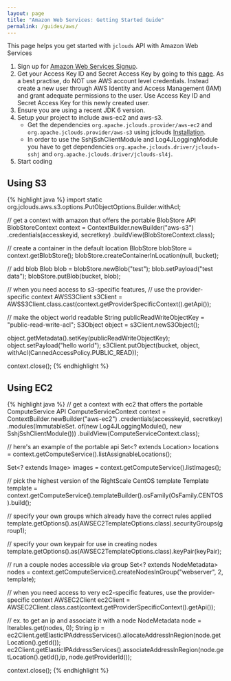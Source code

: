 ```yaml
---
layout: page
title: "Amazon Web Services: Getting Started Guide"
permalink: /guides/aws/
---
```


This page helps you get started with `jclouds` API with Amazon Web Services

1. Sign up for [Amazon Web Services Signup](https://aws-portal.amazon.com/gp/aws/developer/registration/index.html).
2. Get your Access Key ID and Secret Access Key by going to this [page](https://aws-portal.amazon.com/gp/aws/developer/account/index.html?ie=UTF8&action=access-key).
   As a best practise, do NOT use AWS account level credentials. Instead create a new user through AWS Identity and Access Management (IAM) and grant adequate permissions to the user. Use Access Key ID and Secret Access Key for this newly created user.
3. Ensure you are using a recent JDK 6 version.
4. Setup your project to include aws-ec2 and aws-s3.
	* Get the dependencies `org.apache.jclouds.provider/aws-ec2` and `org.apache.jclouds.provider/aws-s3` using jclouds [Installation](/start/install).
	* In order to use the SshjSshClientModule and Log4JLoggingModule you have to get dependencies `org.apache.jclouds.driver/jclouds-sshj` and `org.apache.jclouds.driver/jclouds-sl4j`.
5. Start coding

## Using S3

{% highlight java %}
import static org.jclouds.aws.s3.options.PutObjectOptions.Builder.withAcl;

// get a context with amazon that offers the portable BlobStore API
BlobStoreContext context = ContextBuilder.newBuilder("aws-s3")
                 .credentials(accesskeyid, secretkey)
                 .buildView(BlobStoreContext.class);

// create a container in the default location
BlobStore blobStore = context.getBlobStore();
blobStore.createContainerInLocation(null, bucket);

// add blob
Blob blob = blobStore.newBlob("test");
blob.setPayload("test data");
blobStore.putBlob(bucket, blob);

// when you need access to s3-specific features,
// use the provider-specific context
AWSS3Client s3Client =
     AWSS3Client.class.cast(context.getProviderSpecificContext().getApi());

// make the object world readable
String publicReadWriteObjectKey = "public-read-write-acl";
S3Object object = s3Client.newS3Object();

object.getMetadata().setKey(publicReadWriteObjectKey);
object.setPayload("hello world");
s3Client.putObject(bucket, object, withAcl(CannedAccessPolicy.PUBLIC_READ));

context.close();
{% endhighlight %}

## Using EC2

{% highlight java %}
// get a context with ec2 that offers the portable ComputeService API
ComputeServiceContext context = ContextBuilder.newBuilder("aws-ec2")
                      .credentials(accesskeyid, secretkey)
                      .modules(ImmutableSet.<Module> of(new Log4JLoggingModule(),
                                                        new SshjSshClientModule()))
                      .buildView(ComputeServiceContext.class);

// here's an example of the portable api
Set<? extends Location> locations =
        context.getComputeService().listAssignableLocations();

Set<? extends Image> images = context.getComputeService().listImages();

// pick the highest version of the RightScale CentOS template
Template template = context.getComputeService().templateBuilder().osFamily(OsFamily.CENTOS).build();

// specify your own groups which already have the correct rules applied
template.getOptions().as(AWSEC2TemplateOptions.class).securityGroups(group1);

// specify your own keypair for use in creating nodes
template.getOptions().as(AWSEC2TemplateOptions.class).keyPair(keyPair);

// run a couple nodes accessible via group
Set<? extends NodeMetadata> nodes = context.getComputeService().createNodesInGroup("webserver", 2, template);

// when you need access to very ec2-specific features, use the provider-specific context
AWSEC2Client ec2Client = AWSEC2Client.class.cast(context.getProviderSpecificContext().getApi());

// ex. to get an ip and associate it with a node
NodeMetadata node = Iterables.get(nodes, 0);
String ip = ec2Client.getElasticIPAddressServices().allocateAddressInRegion(node.getLocation().getId());
ec2Client.getElasticIPAddressServices().associateAddressInRegion(node.getLocation().getId(),ip, node.getProviderId());

context.close();
{% endhighlight %}


